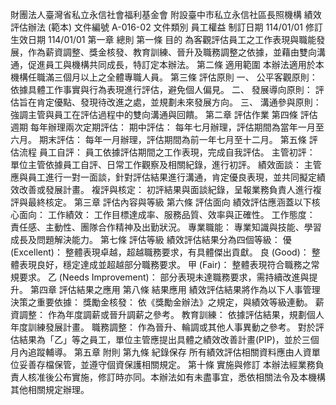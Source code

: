 財團法人臺灣省私立永信社會福利基金會 附設臺中市私立永信社區長照機構 績效評估辦法 (範本)
文件編號
A-016-02
文件類別
員工權益
制訂日期
114/01/01
修訂生效日期
114/01/01
第一章 總則
第一條 目的
為客觀評估員工之工作表現與職能發展，作為薪資調整、獎金核發、教育訓練、晉升及職務調整之依據，並藉由雙向溝通，促進員工與機構共同成長，特訂定本辦法。
第二條 適用範圍
本辦法適用於本機構任職滿三個月以上之全體專職人員。
第三條 評估原則
一、 公平客觀原則： 依據具體工作事實與行為表現進行評估，避免個人偏見。
二、 發展導向原則： 評估旨在肯定優點、發現待改進之處，並規劃未來發展方向。
三、 溝通參與原則： 強調主管與員工在評估過程中的雙向溝通與回饋。
第二章 評估作業
第四條 評估週期
每年辦理兩次定期評估：
期中評估： 每年七月辦理，評估期間為當年一月至六月。
期末評估： 每年一月辦理，評估期間為前一年七月至十二月。
第五條 評估流程
員工自評： 員工依據評估期間之工作表現，完成自我評估。
主管初評： 單位主管依據員工自評、日常工作觀察及相關紀錄，進行初評。
績效面談： 主管應與員工進行一對一面談，針對評估結果進行溝通，肯定優良表現，並共同擬定績效改善或發展計畫。
複評與核定： 初評結果與面談紀錄，呈報業務負責人進行複評與最終核定。
第三章 評估內容與等級
第六條 評估面向
績效評估應涵蓋以下核心面向：
工作績效： 工作目標達成率、服務品質、效率與正確性。
工作態度： 責任感、主動性、團隊合作精神及出勤狀況。
專業職能： 專業知識與技能、學習成長及問題解決能力。
第七條 評估等級
績效評估結果分為四個等級：
優 (Excellent)： 整體表現卓越，超越職務要求，有具體傑出貢獻。
良 (Good)： 整體表現良好，穩定達成並超越部分職務要求。
甲 (Fair)： 整體表現符合職務之常規要求。
乙 (Needs Improvement)： 部分表現未達職務要求，需持續改進與提升。
第四章 評估結果之應用
第八條 結果應用
績效評估結果將作為以下人事管理決策之重要依據：
獎勵金核發： 依《獎勵金辦法》之規定，與績效等級連動。
薪資調整： 作為年度調薪或晉升調薪之參考。
教育訓練： 依據評估結果，規劃個人年度訓練發展計畫。
職務調整： 作為晉升、輪調或其他人事異動之參考。
對於評估結果為「乙」等之員工，單位主管應提出具體之績效改善計畫(PIP)，並於三個月內追蹤輔導。
第五章 附則
第九條 紀錄保存
所有績效評估相關資料應由人資單位妥善存檔保管，並遵守個資保護相關規定。
第十條 實施與修訂
本辦法經業務負責人核准後公布實施，修訂時亦同。本辦法如有未盡事宜，悉依相關法令及本機構其他相關規定辦理。